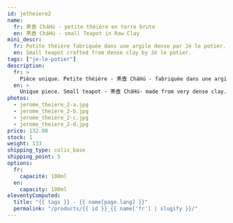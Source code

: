 ```yaml
---
id: jetheiere2
name:
  fr: 茶壺 CháHú - petite théière en terre brute
  en: 茶壺 CháHú - small Teapot in Raw Clay
mini_descr:
  fr: Petite théière fabriquée dans une argile dense par Jé le potier.
  en: Small teapot crafted from dense clay by Jé le potier.
tags: ["je-le-potier"]
description:
  fr: >
    Pièce unique. Petite théière - 茶壺 CháHú - fabriquée dans une argile très dense. Ce grès de grande qualité est réalisé en Allemagne. La porosité de cette argile est de 0,8%. La densité de l'argile permet de limiter la descente en température de l'eau pendant l'infusion. La verse est fluide et rapide.
  en: >
    Unique piece. Small teapot - 茶壺 CháHú- made from very dense clay. This high-quality stoneware is crafted in Germany. The clay's porosity is 0.8%. The density of the clay helps minimize the drop in water temperature during infusion. The pour is smooth and fast.
photos:
  - jerome_theiere_2-a.jpg
  - jerome_theiere_2-b.jpg
  - jerome_theiere_2-c.jpg
  - jerome_theiere_2-d.jpg
price: 132.00
stock: 1
weight: 133
shipping_type: colis_base
shipping_point: 5
options:
  fr:
    capacité: 100ml
  en:
    capacity: 100ml
eleventyComputed:
  title: "{{ tags }} - {{ name[page.lang] }}"
  permalink: "/products/{{ id }}_{{ name['fr'] | slugify }}/"
---
```


